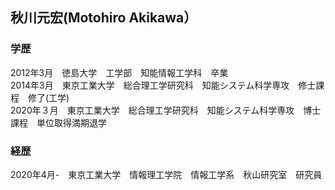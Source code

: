 ## 秋川元宏(Motohiro Akikawa）




### 学歴
2012年3月　徳島大学　工学部　知能情報工学科　卒業  
2014年3月　東京工業大学　総合理工学研究科　知能システム科学専攻　修士課程　修了(工学)  
2020年３月　東京工業大学　総合理工学研究科　知能システム科学専攻　博士課程　単位取得満期退学  

### 経歴
2020年4月-　東京工業大学　情報理工学院　情報工学系　秋山研究室　研究員  

